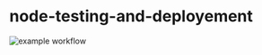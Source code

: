 # node-testing-and-deployement

![example workflow](https://github.com/tuyizerejean/My-Brand-API/actions/workflows/node.js.yml/badge.svg)
